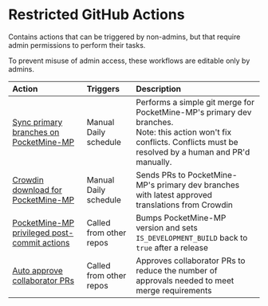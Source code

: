 # Restricted GitHub Actions

Contains actions that can be triggered by non-admins, but that require admin permissions to perform their tasks.

To prevent misuse of admin access, these workflows are editable only by admins.

| Action | Triggers | Description |
|:-------|:--------------|:------------|
| [Sync primary branches on PocketMine-MP](https://github.com/pmmp/RestrictedActions/actions/workflows/pocketmine-mp-branch-sync.yml) | Manual<br>Daily schedule | Performs a simple git merge for PocketMine-MP's primary dev branches.<br>Note: this action won't fix conflicts. Conflicts must be resolved by a human and PR'd manually. |
| [Crowdin download for PocketMine-MP](https://github.com/pmmp/RestrictedActions/blob/master/.github/workflows/pocketmine-mp-crowdin-download.yml) | Manual<br>Daily schedule | Sends PRs to PocketMine-MP's primary dev branches with latest approved translations from Crowdin |
| [PocketMine-MP privileged post-commit actions](https://github.com/pmmp/RestrictedActions/actions/workflows/pocketmine-mp-post-release.yml) | Called from other repos | Bumps PocketMine-MP version and sets `IS_DEVELOPMENT_BUILD` back to `true` after a release |
| [Auto approve collaborator PRs](https://github.com/pmmp/RestrictedActions/actions/workflows/auto-approve-collaborator-pr.yml) | Called from other repos | Approves collaborator PRs to reduce the number of approvals needed to meet merge requirements |
